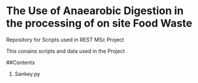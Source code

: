 # The Use of Anaearobic Digestion in the processing of on site Food Waste

Repository for Scripts used in REST MSc Project

This conains scripts and data used in the Project

##Contents

1. Sankey.py

